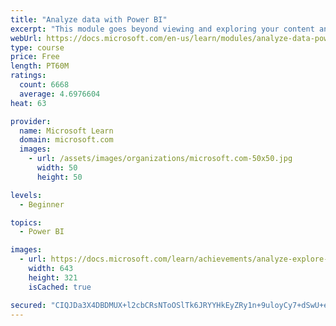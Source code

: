 ```yaml
---
title: "Analyze data with Power BI"
excerpt: "This module goes beyond viewing and exploring your content and explains how to interact with it by working with reports and dashboards to uncover and share new business insights."
webUrl: https://docs.microsoft.com/en-us/learn/modules/analyze-data-power-bi/
type: course
price: Free
length: PT60M
ratings:
  count: 6668
  average: 4.6976604
heat: 63

provider:
  name: Microsoft Learn
  domain: microsoft.com
  images:
    - url: /assets/images/organizations/microsoft.com-50x50.jpg
      width: 50
      height: 50

levels:
  - Beginner

topics:
  - Power BI

images:
  - url: https://docs.microsoft.com/learn/achievements/analyze-explore-data-power-bi-social.png
    width: 643
    height: 321
    isCached: true

secured: "CIQJDa3X4DBDMUX+l2cbCRsNToOSlTk6JRYYHkEyZRy1n+9uloyCy7+dSwU+eN4XM/NtliAuE0j+z1HI9+K1Vih72fR7U+YZsiojCxy2Xz3N6yIswoyGKjyCsF9BQ4JHnSRxniIDAAFGXkiigA4+aovTqJcCHHFgCPntjhkf+MCJQoUQ7638dwG8PGX29uAiq9mKXrk2tWb228gzPM0v4uPeWiBplkUSHM6S5q5eVObmgJRn3upSQdMU1AFxSL6EeqM9Q0TOglQ+1vOuYniXCuH4Vm4VkmUsMcrXbqn9xNsueSCYoIF8Vlc5v2omvYRrQuUrpPosv5h/trdvSg5Jiu4iWOCwOdNko8LhcGP1mL5s2y4dYR4AwAJO4RLM0vZj66G+5g8NJ1uTFqqeuSSwU4EtMvLgDfcoalQRbv3WurI=;l69fTweqYPrXAyY4rR+HmA=="
---
```


